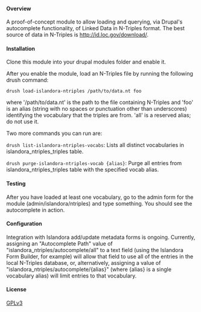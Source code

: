 #### Overview

A proof-of-concept module to allow loading and querying, via Drupal's autocomplete functionality, of Linked Data in N-Triples format. The best source of data in N-Triples is http://id.loc.gov/download/. 

#### Installation

Clone this module into your drupal modules folder and enable it.

After you enable the module, load an N-Triples file by running the following drush command:

```
drush load-islandora-ntriples /path/to/data.nt foo
```

where '/path/to/data.nt' is the path to the file containing N-Triples and 'foo' is an alias (string with no spaces or punctuation other than underscores) identifying the vocabulary that the triples are from. 'all' is a reserved alias; do not use it.

Two more commands you can run are:

```drush list-islandora-ntriples-vocabs```: Lists all distinct vocabularies in islandora_ntriples_triples table.

```drush purge-islandora-ntriples-vocab {alias}```: Purge all entries from islandora_ntriples_triples table with the specified vocab alias.

#### Testing

After you have loaded at least one vocabulary, go to the admin form for the module (admin/islandora/ntriples) and type something. You should see the autocomplete in action.

#### Configuration

Integration with Islandora add/update metadata forms is ongoing. Currently, assigning an "Autocomplete Path" value of "islandora_ntriples/autocomplete/all" to a text field (using the Islandora Form Builder, for example) will allow that field to use all of the entries in the local N-Triples database, or, alternatively, assigning a value of "islandora_ntriples/autocomplete/{alias}" (where {alias} is a single vocabulary alias) will limit entries to that vocabulary.

#### License

[GPLv3](http://www.gnu.org/licenses/gpl-3.0.txt)

